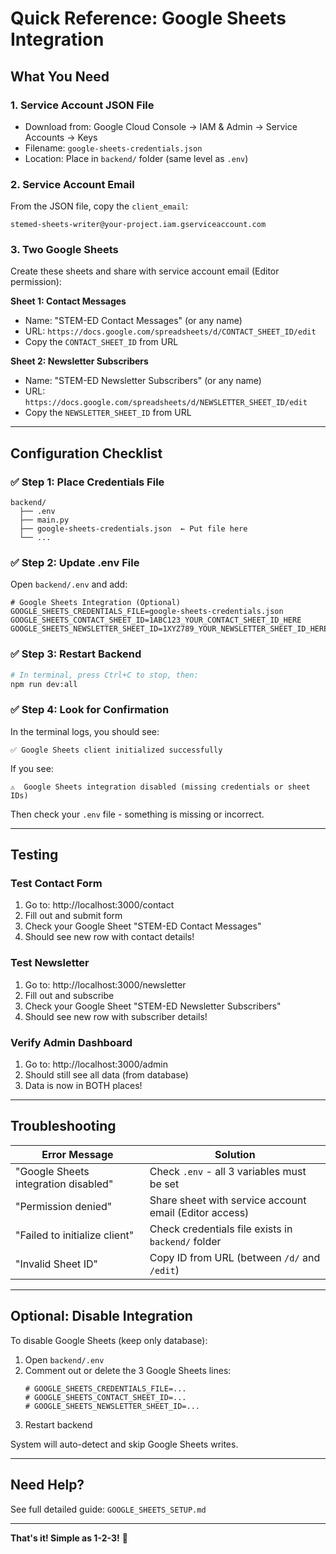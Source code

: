 # Quick Reference: Google Sheets Integration

## What You Need

### 1. Service Account JSON File

- Download from: Google Cloud Console → IAM & Admin → Service Accounts → Keys
- Filename: `google-sheets-credentials.json`
- Location: Place in `backend/` folder (same level as `.env`)

### 2. Service Account Email

From the JSON file, copy the `client_email`:

```
stemed-sheets-writer@your-project.iam.gserviceaccount.com
```

### 3. Two Google Sheets

Create these sheets and share with service account email (Editor permission):

**Sheet 1: Contact Messages**

- Name: "STEM-ED Contact Messages" (or any name)
- URL: `https://docs.google.com/spreadsheets/d/CONTACT_SHEET_ID/edit`
- Copy the `CONTACT_SHEET_ID` from URL

**Sheet 2: Newsletter Subscribers**

- Name: "STEM-ED Newsletter Subscribers" (or any name)
- URL: `https://docs.google.com/spreadsheets/d/NEWSLETTER_SHEET_ID/edit`
- Copy the `NEWSLETTER_SHEET_ID` from URL

---

## Configuration Checklist

### ✅ Step 1: Place Credentials File

```
backend/
  ├── .env
  ├── main.py
  ├── google-sheets-credentials.json  ← Put file here
  └── ...
```

### ✅ Step 2: Update .env File

Open `backend/.env` and add:

```env
# Google Sheets Integration (Optional)
GOOGLE_SHEETS_CREDENTIALS_FILE=google-sheets-credentials.json
GOOGLE_SHEETS_CONTACT_SHEET_ID=1ABC123_YOUR_CONTACT_SHEET_ID_HERE
GOOGLE_SHEETS_NEWSLETTER_SHEET_ID=1XYZ789_YOUR_NEWSLETTER_SHEET_ID_HERE
```

### ✅ Step 3: Restart Backend

```bash
# In terminal, press Ctrl+C to stop, then:
npm run dev:all
```

### ✅ Step 4: Look for Confirmation

In the terminal logs, you should see:

```
✅ Google Sheets client initialized successfully
```

If you see:

```
⚠️  Google Sheets integration disabled (missing credentials or sheet IDs)
```

Then check your `.env` file - something is missing or incorrect.

---

## Testing

### Test Contact Form

1. Go to: http://localhost:3000/contact
2. Fill out and submit form
3. Check your Google Sheet "STEM-ED Contact Messages"
4. Should see new row with contact details!

### Test Newsletter

1. Go to: http://localhost:3000/newsletter
2. Fill out and subscribe
3. Check your Google Sheet "STEM-ED Newsletter Subscribers"
4. Should see new row with subscriber details!

### Verify Admin Dashboard

1. Go to: http://localhost:3000/admin
2. Should still see all data (from database)
3. Data is now in BOTH places!

---

## Troubleshooting

| Error Message                        | Solution                                               |
| ------------------------------------ | ------------------------------------------------------ |
| "Google Sheets integration disabled" | Check `.env` - all 3 variables must be set             |
| "Permission denied"                  | Share sheet with service account email (Editor access) |
| "Failed to initialize client"        | Check credentials file exists in `backend/` folder     |
| "Invalid Sheet ID"                   | Copy ID from URL (between `/d/` and `/edit`)           |

---

## Optional: Disable Integration

To disable Google Sheets (keep only database):

1. Open `backend/.env`
2. Comment out or delete the 3 Google Sheets lines:
   ```env
   # GOOGLE_SHEETS_CREDENTIALS_FILE=...
   # GOOGLE_SHEETS_CONTACT_SHEET_ID=...
   # GOOGLE_SHEETS_NEWSLETTER_SHEET_ID=...
   ```
3. Restart backend

System will auto-detect and skip Google Sheets writes.

---

## Need Help?

See full detailed guide: `GOOGLE_SHEETS_SETUP.md`

---

**That's it! Simple as 1-2-3!** 🎉

